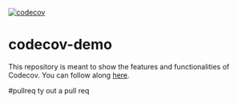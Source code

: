 [![codecov](https://codecov.io/gh/Lica200/codecov-demo/graph/badge.svg?token=TiETHwVqOU)](https://codecov.io/gh/Lica200/codecov-demo)
# codecov-demo
This repository is meant to show the features and functionalities of Codecov. You can follow along [here](https://docs.codecov.com/docs/codecov-tutorial).

#pullreq
ty out a pull req
